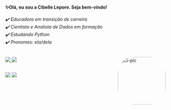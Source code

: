 <h4> ✨Olá, eu sou a Cibelle Lepore.
     Seja bem-vindo! </h4>
      
<h6>
✔️ Educadora em transição de carreira</br>
✔️ Cientista e Analista de Dados em formação</br>
✔️ Estudando Python</br>
✔️ Pronomes: ela/dela</h6>
      
     
 <div align="left">
  <a href="https://github.com/cibellelepore">
 <img altura="100em" src="https://github-readme-stats.vercel.app/api?username=cibellelepore&show_icons=true&theme=radical&include_all_commits=true&count_private=true"/>
 <img altura="50em" src="https://github-readme-stats.vercel.app/api/top-langs/?username=cibellelepore&layout=compact&langs_count=7&theme=radical"/>
 <img align="right" alt="Ci-pic" height="150" style="border-radius:50px;" src="https://cdn.discordapp.com/attachments/844589572070572032/967864105086124113/download20220400160144.png">
</div>     

  ##
<div>   
 <a href = "mailto:cibellelepore@gmail.com"><img src="https://img.shields.io/badge/-Gmail-%23333?style=for-the-badge&logo=gmail&logoColor=yellow" target="_blank"></a> 
 <a href="https://www.linkedin.com/in/cibellelepore/" target="_blank"><img src="https://img.shields.io/badge/-LinkedIn-%230077B5?style=for-the-badge&logo=linkedin&logoColor=yellow" target="_blank"></a>
    
   
     
<!---
cibellelepore/cibellelepore é um ✨ repositório especial ✨ porque seu 'README.md' (este arquivo) aparece em seu perfil GitHub.
Você pode clicar no link Visualização para dar uma olhada em suas alterações.
--->
